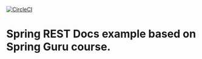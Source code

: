 [![CircleCI](https://circleci.com/gh/digid0c/spring_guru_rest_docs.svg?style=svg)](https://circleci.com/gh/digid0c/spring_guru_rest_docs)
# Spring REST Docs example based on Spring Guru course.